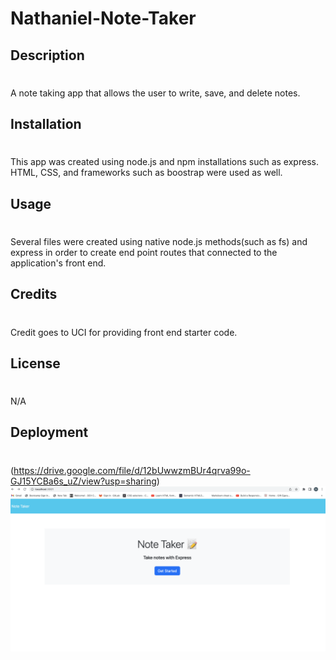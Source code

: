 # Nathaniel-Note-Taker
## Description
#
A note taking app that allows the user to write, save, and delete notes. 

## Installation 
#
This app was created using node.js and npm installations such as express. HTML, CSS, and frameworks such as boostrap were used as well. 

## Usage
#
Several files were created using native node.js methods(such as fs) and express in order to create end point routes that connected to the application's front end. 
## Credits
#
Credit goes to UCI for providing front end starter code. 

## License
#
N/A
## Deployment 
#
(https://drive.google.com/file/d/12bUwwzmBUr4qrva99o-GJ15YCBa6s_uZ/view?usp=sharing)
![SiteImage](images/Note-Taker-Pic1.png)
